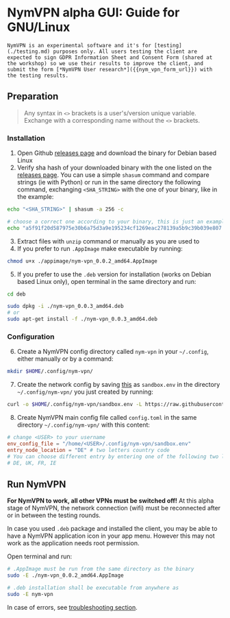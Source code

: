 # NymVPN alpha GUI: Guide for GNU/Linux

```admonish info
NymVPN is an experimental software and it's for [testing](./testing.md) purposes only. All users testing the client are expected to sign GDPR Information Sheet and Consent Form (shared at the workshop) so we use their results to improve the client, and submit the form [*NymVPN User research*]({{nym_vpn_form_url}}) with the testing results.
```

## Preparation

> Any syntax in `<>` brackets is a user's/version unique variable. Exchange with a corresponding name without the `<>` brackets.

### Installation

1. Open Github [releases page]({{nym_vpn_latest_binary_url}}) and download the binary for Debian based Linux
2. Verify sha hash of your downloaded binary with the one listed on the [releases page]({{nym_vpn_latest_binary_url}}). You can use a simple `shasum` command and compare strings (ie with Python) or run in the same directory the following command, exchanging `<SHA_STRING>` with the one of your binary, like in the example:
```sh
echo "<SHA_STRING>" | shasum -a 256 -c

# choose a correct one according to your binary, this is just an example
echo "a5f91f20d587975e30b6a75d3a9e195234cf1269eac278139a5b9c39b039e807  nym-vpn-desktop_0.0.3_ubuntu-22.04_x86_64.zip" | shasum -a 256 -c
```
3. Extract files with `unzip` command or manually as you are used to
4. If you prefer to run `.AppImage` make executable by running:
```sh
chmod u+x ./appimage/nym-vpn_0.0.2_amd64.AppImage
```
5. If you prefer to use the `.deb` version for installation (works on Debian based Linux only), open terminal in the same directory and run:
```sh
cd deb

sudo dpkg -i ./nym-vpn_0.0.3_amd64.deb
# or
sudo apt-get install -f ./nym-vpn_0.0.3_amd64.deb
```

### Configuration

6. Create a NymVPN config directory called `nym-vpn` in your `~/.config`, either manually or by a command:
```sh
mkdir $HOME/.config/nym-vpn/
```
7. Create the network config by saving [this](https://raw.githubusercontent.com/nymtech/nym/develop/envs/sandbox.env) as `sandbox.env` in the directory `~/.config/nym-vpn/` you just created by running:
```sh
curl -o $HOME/.config/nym-vpn/sandbox.env -L https://raw.githubusercontent.com/nymtech/nym/develop/envs/sandbox.env
```

8. Create NymVPN main config file called `config.toml` in the same directory `~/.config/nym-vpn/` with this content:
```toml
# change <USER> to your username
env_config_file = "/home/<USER>/.config/nym-vpn/sandbox.env"
entry_node_location = "DE" # two letters country code
# You can choose different entry by entering one of the following two letter country codes:
# DE, UK, FR, IE
```

## Run NymVPN

**For NymVPN to work, all other VPNs must be switched off!** At this alpha stage of NymVPN, the network connection (wifi) must be reconnected after or in between the testing rounds.

In case you used `.deb` package and installed the client, you may be able to have a NymVPN application icon in your app menu. However this may not work as the application needs root permission.

Open terminal and run:

```sh
# .AppImage must be run from the same directory as the binary
sudo -E ./nym-vpn_0.0.2_amd64.AppImage

# .deb installation shall be executable from anywhere as
sudo -E nym-vpn
```

In case of errors, see [troubleshooting section](troubleshooting.md).
